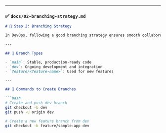 
---

### ✅ `docs/02-branching-strategy.md`

```markdown
# 🌿 Step 2: Branching Strategy

In DevOps, following a good branching strategy ensures smooth collaboration and code quality.

---

## 🔄 Branch Types

- `main`: Stable, production-ready code
- `dev`: Ongoing development and integration
- `feature/<feature-name>`: Used for new features

---

## 🔧 Commands to Create Branches

```bash
# Create and push dev branch
git checkout -b dev
git push -u origin dev

# Create a new feature branch from dev
git checkout -b feature/sample-app dev
